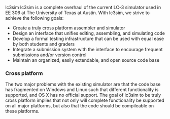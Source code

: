 lc3sim
lc3sim is a complete overhaul of the current LC-3 simulator used in EE 306 at The University of Texas at Austin.
With lc3sim, we strive to achieve the following goals:
* Create a truly cross platform assembler and simulator
* Design an interface that unifies editing, assembling, and simulating code
* Develop a formal testing infrastructure that can be used with equal ease by both students and graders
* Integrate a submission system with the interface to encourage frequent submissions and/or version control
* Maintain an organized, easily extendable, and open source code base

### Cross platform
The two major problems with the existing simulator are that the code base has fragmented on Windows and Linux such that different functionality is supported, and OS X has no official support. The goal of lc3sim to be truly cross platform implies that not only will complete functionality be supported on all major platforms, but also that the code should be compileable on these platforms.
